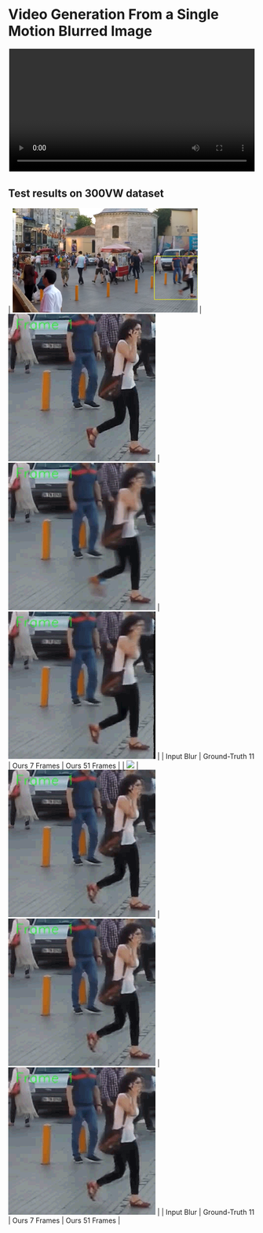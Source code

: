 # Video Generation From a Single Motion Blurred Image


<p align="center">
  <video src="samples/m1.mp4" width="500px"></video>
</p>




## Test results on 300VW dataset

| ![](/samples/s1.png)  | ![](/samples/s1_gt.gif) | ![](/samples/s1_jin.gif) | ![](/samples/s1_zhang.gif) |
| Input Blur  | Ground-Truth 11 | Ours 7 Frames | Ours 51 Frames |
| ![](/samples/s1_map.png)  | ![](/samples/s1_ours_11.gif) | ![](/samples/s1_ours_7.gif) | ![](/samples/s1_ours_15.gif) |
| Input Blur  | Ground-Truth 11 | Ours 7 Frames | Ours 51 Frames |


